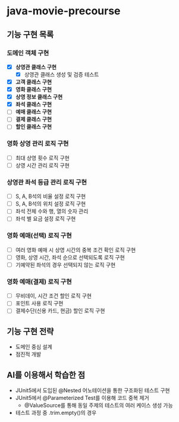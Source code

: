 # java-movie-precourse

## 기능 구현 목록

### 도메인 객체 구현

- [X] **상영관 클래스 구현**
    - [X] 상영관 클래스 생성 및 검증 테스트
- [X] **고객 클래스 구현**
- [X] **영화 클래스 구현**
- [X] **상영 정보 클래스 구현**
- [X] **좌석 클래스 구현**
- [ ] **예매 클래스 구현**
- [ ] **결제 클래스 구현**
- [ ] **할인 클래스 구현**

### 영화 상영 관리 로직 구현

- [ ] 최대 상영 횟수 로직 구현
- [ ] 상영 시간 관리 로직 구현

### 상영관 좌석 등급 관리 로직 구현

- [ ] S, A, B석의 비율 설정 로직 구현
- [ ] S, A, B석의 위치 설정 로직 구현
- [ ] 좌석 전체 수와 행, 열의 숫자 관리
- [ ] 좌석 별 요금 설정 로직 구현

### 영화 예매(선택) 로직 구현

- [ ] 여러 영화 예매 시 상영 시간의 중복 조건 확인 로직 구현
- [ ] 영화, 상영 시간, 좌석 순으로 선택되도록 로직 구현
- [ ] 기예약된 좌석의 경우 선택되지 않는 로직 구현

### 영화 예매(결제) 로직 구현

- [ ] 무비데이, 시간 조건 할인 로직 구현
- [ ] 포인트 사용 로직 구현
- [ ] 결제수단(신용 카드, 현금) 할인 로직 구현

## 기능 구현 전략

- 도메인 중심 설계
- 점진적 개발

## AI를 이용해서 학습한 점

- JUnit5에서 도입된 @Nested 어노테이션을 통한 구조화된 테스트 구현
- JUnit5에서 @Parameterized Test를 이용해 코드 중복 제거
    - @ValueSource를 통해 동일 주제의 테스트의 여러 케이스 생성 가능
- 테스트 과정 중 .trim.empty()의 경우
